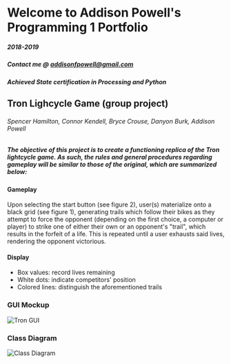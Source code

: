 # Welcome to Addison Powell's Programming 1 Portfolio
##### 2018-2019
##### Contact me @ addisonfpowell@gmail.com
##### Achieved State certification in Processing and Python
## Tron Lighcycle Game (group project)
###### Spencer Hamilton, Connor Kendell, Bryce Crouse, Danyon Burk, Addison Powell
##### The objective of this project is to create a functioning replica of the Tron lightcycle game. As such, the rules and general procedures regarding gameplay will be similar to those of the original, which are summarized below:

#### Gameplay
Upon selecting the start button (see figure 2), user(s) materialize onto a black grid (see figure 1), generating trails which follow their bikes as they attempt to force the opponent (depending on the first choice, a computer or player) to strike one of either their own or an opponent's "trail", which results in the forfeit of a life. This is repeated until a user exhausts said lives, rendering the opponent victorious.

#### Display
 - Box values: record lives remaining
 - White dots: indicate competitors' position
 - Colored lines: distinguish the aforementioned trails
 
### GUI Mockup
 ![Tron GUI](/Programming-Portfolio/TronGUI.png)

 ### Class Diagram
 ![Class Diagram](/Programming-Portfolio/TronClassDiagram.png)
